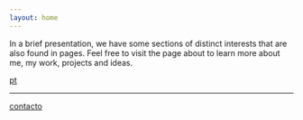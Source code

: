 ```yaml
---
layout: home
---
```

In a brief presentation, we have some sections of distinct interests that are also found in pages. Feel free to visit the page about to learn more about me, my work, projects and ideas.

[pt](./indexp.html)

***
[contacto](./contacto.html)